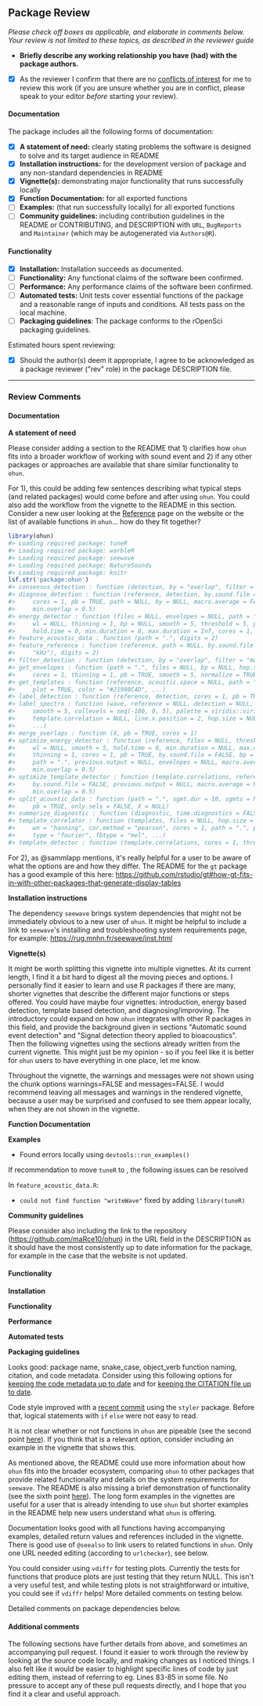 ## Package Review

*Please check off boxes as applicable, and elaborate in comments below. Your review is not limited to these topics, as described in the reviewer guide*

-   **Briefly describe any working relationship you have (had) with the package authors.**
-   [x] As the reviewer I confirm that there are no [conflicts of interest](https://devguide.ropensci.org/policies.html#coi) for me to review this work (if you are unsure whether you are in conflict, please speak to your editor *before* starting your review).


#### Documentation

The package includes all the following forms of documentation:

-   [x] **A statement of need:** clearly stating problems the software is designed to solve and its target audience in README
-   [x] **Installation instructions:** for the development version of package and any non-standard dependencies in README
-   [x] **Vignette(s):** demonstrating major functionality that runs successfully locally
-   [x] **Function Documentation:** for all exported functions
-   [ ] **Examples:** (that run successfully locally) for all exported functions
-   [ ] **Community guidelines:** including contribution guidelines in the README or CONTRIBUTING, and DESCRIPTION with `URL`, `BugReports` and `Maintainer` (which may be autogenerated via `Authors@R`).

#### Functionality

-   [x] **Installation:** Installation succeeds as documented.
-   [ ] **Functionality:** Any functional claims of the software been confirmed.
-   [ ] **Performance:** Any performance claims of the software been confirmed.
-   [ ] **Automated tests:** Unit tests cover essential functions of the package and a reasonable range of inputs and conditions. All tests pass on the local machine.
-   [ ] **Packaging guidelines**: The package conforms to the rOpenSci packaging guidelines.

Estimated hours spent reviewing:

-   [x] Should the author(s) deem it appropriate, I agree to be acknowledged as a package reviewer ("rev" role) in the package DESCRIPTION file.

------------------------------------------------------------------------

### Review Comments

#### Documentation

**A statement of need**

Please consider adding a section to the README that 1) clarifies how `ohun` fits
into a broader workflow of working with sound event and 2) if any other packages
or approaches are available that share similar functionality to `ohun`. 

For 1), this could be adding few sentences describing what typical steps (and related 
packages) would come before and after using `ohun`. You could also add the 
workflow from the vignette to the README in this section. Consider a new user 
looking at the [Reference](https://marce10.github.io/ohun/reference/index.html) 
page on the website or the list of available functions in `ohun`... how do they
fit together?

```r
library(ohun)
#> Loading required package: tuneR
#> Loading required package: warbleR
#> Loading required package: seewave
#> Loading required package: NatureSounds
#> Loading required package: knitr
lsf.str('package:ohun')
#> consensus_detection : function (detection, by = "overlap", filter = "max", cores = 1, pb = TRUE)  
#> diagnose_detection : function (reference, detection, by.sound.file = FALSE, time.diagnostics = FALSE, 
#>     cores = 1, pb = TRUE, path = NULL, by = NULL, macro.average = FALSE, 
#>     min.overlap = 0.5)  
#> energy_detector : function (files = NULL, envelopes = NULL, path = ".", hop.size = 11.6, 
#>     wl = NULL, thinning = 1, bp = NULL, smooth = 5, threshold = 5, peak.amplitude = 0, 
#>     hold.time = 0, min.duration = 0, max.duration = Inf, cores = 1, pb = TRUE)  
#> feature_acoustic_data : function (path = ".", digits = 2)  
#> feature_reference : function (reference, path = NULL, by.sound.file = FALSE, units = c("ms", 
#>     "kHz"), digits = 2)  
#> filter_detection : function (detection, by = "overlap", filter = "max", cores = 1, pb = TRUE)  
#> get_envelopes : function (path = ".", files = NULL, bp = NULL, hop.size = 11.6, wl = NULL, 
#>     cores = 1, thinning = 1, pb = TRUE, smooth = 5, normalize = TRUE)  
#> get_templates : function (reference, acoustic.space = NULL, path = ".", n.sub.spaces = 1, 
#>     plot = TRUE, color = "#21908C4D", ...)  
#> label_detection : function (reference, detection, cores = 1, pb = TRUE, min.overlap = 0.5)  
#> label_spectro : function (wave, reference = NULL, detection = NULL, envelope = FALSE, threshold = NULL, 
#>     smooth = 5, collevels = seq(-100, 0, 5), palette = viridis::viridis, 
#>     template.correlation = NULL, line.x.position = 2, hop.size = NULL, 
#>     ...)  
#> merge_overlaps : function (X, pb = TRUE, cores = 1)  
#> optimize_energy_detector : function (reference, files = NULL, threshold = 5, peak.amplitude = 0, hop.size = 11.6, 
#>     wl = NULL, smooth = 5, hold.time = 0, min.duration = NULL, max.duration = NULL, 
#>     thinning = 1, cores = 1, pb = TRUE, by.sound.file = FALSE, bp = NULL, 
#>     path = ".", previous.output = NULL, envelopes = NULL, macro.average = FALSE, 
#>     min.overlap = 0.5)  
#> optimize_template_detector : function (template.correlations, reference, threshold, cores = 1, pb = TRUE, 
#>     by.sound.file = FALSE, previous.output = NULL, macro.average = FALSE, 
#>     min.overlap = 0.5)  
#> split_acoustic_data : function (path = ".", sgmt.dur = 10, sgmts = NULL, files = NULL, cores = 1, 
#>     pb = TRUE, only.sels = FALSE, X = NULL)  
#> summarize_diagnostic : function (diagnostic, time.diagnostics = FALSE, macro.average = FALSE)  
#> template_correlator : function (templates, files = NULL, hop.size = 11.6, wl = NULL, ovlp = 0, 
#>     wn = "hanning", cor.method = "pearson", cores = 1, path = ".", pb = TRUE, 
#>     type = "fourier", fbtype = "mel", ...)  
#> template_detector : function (template.correlations, cores = 1, threshold, pb = TRUE, verbose = TRUE)
```

For 2), as @sammlapp mentions, it's really helpful for a user to be aware of
what the options are and how they differ. The README for the `gt` package has a
good example of this here:
https://github.com/rstudio/gt#how-gt-fits-in-with-other-packages-that-generate-display-tables


**Installation instructions**

The dependency `seewave` brings system dependencies that might not be
immediately obvious to a new user of `ohun`. It might be helpful to include a
link to `seewave`'s installing and troubleshooting system requirements page, for
example: https://rug.mnhn.fr/seewave/inst.html


**Vignette(s)** 

It might be worth splitting this vignette into multiple vignettes. At its
current length, I find it a bit hard to digest all the moving pieces and
options. I personally find it easier to learn and use R packages if there are
many, shorter vignettes that describe the different major functions or steps
offered. You could have maybe four vignettes: introduction, energy based
detection, template based detection, and diagnosing/improving. The introductory
could expand on how `ohun` integrates with other R packages in this field, and
provide the background given in sections "Automatic sound event detection" and
"Signal detection theory applied to bioacoustics". Then the following vignettes
using the sections already written from the current vignette. This might just be
my opinion - so if you feel like it is better for `ohun` users to have
everything in one place, let me know.

Throughout the vignette, the warnings and messages were not shown using the
chunk options warnings=FALSE and messages=FALSE. I would recommend leaving all
messages and warnings in the rendered vignette, because a user may be surprised
and confused to see them appear locally, when they are not shown in the
vignette.


**Function Documentation** 



**Examples**

- Found errors locally using `devtools::run_examples()`


If recommendation to move `tuneR` to , the following issues can be resolved

In `feature_acoustic_data.R`:

- `could not find function "writeWave"` fixed by adding `library(tuneR)`



**Community guidelines**

Please consider also including the link to the repository
(https://github.com/maRce10/ohun) in the URL field in the DESCRIPTION as it
should have the most consistently up to date information for the package, for
example in the case that the website is not updated.


#### Functionality

**Installation**

**Functionality**

**Performance**

**Automated tests**

**Packaging guidelines**

Looks good: package name, snake_case, object_verb function naming, citation, and
code metadata. Consider using this following options for 
[keeping the code metadata up to date](https://github.com/ropensci/codemetar#keep-codemetajson-up-to-date) and
for [keeping the CITATION file up to date](https://docs.ropensci.org/cffr/reference/cff_gha_update.html).

Code style improved with a [recent
commit](https://github.com/maRce10/ohun/commit/6a32910cd5a794e274dc96ca44a1ca486434e075)
using the `styler` package. Before that, logical statements with `if` `else`
were not easy to read.

It is not clear whether or not functions in `ohun` are pipeable (see the second
point
[here](https://devguide.ropensci.org/building.html#function-and-argument-naming)).
If you think that is a relevant option, consider including an example in the
vignette that shows this.

As mentioned above, the README could use more information about how `ohun` fits
into the broader ecosystem, comparing `ohun` to other packages that provide
related functionality and details on the system requirements for `seewave`. The
README is also missing a brief demonstration of functionality (see the sixth
point [here](https://devguide.ropensci.org/building.html#readme)). The long form
examples in the vignettes are useful for a user that is already intending to use
`ohun` but shorter examples in the README help new users understand what `ohun`
is offering.

Documentation looks good with all functions having accompanying examples,
detailed return values and references included in the vignette. There is good
use of `@seealso` to link users to related functions in `ohun`. Only one URL
needed editing (according to `urlchecker`), see below.

You could consider using `vdiffr` for testing plots. Currently the tests for
functions that produce plots are just testing that they return NULL. This isn't
a very useful test, and while testing plots is not straightforward or intuitive,
you could see if `vdiffr` helps! More detailed comments on testing below.

Detailed comments on package dependencies below.

#### Additional comments

The following sections have further details from above, and sometimes an 
accompanying pull request. I found it easier to work through the review by
looking at the source code locally, and making changes as I noticed things. 
I also felt like it would be easier to highlight specific lines of code
by just editing them, instead of referring to eg. Lines 83-85 in some file. 
No pressure to accept any of these pull requests directly, and I hope that you
find it a clear and useful approach. 
